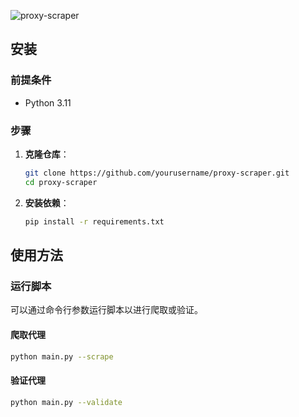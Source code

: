 ![proxy-scraper](https://socialify.git.ci/lalifeier/proxy-scraper/image?description=1&descriptionEditable=proxy-scraper&forks=1&language=1&name=1&owner=1&pattern=Circuit%20Board&stargazers=1&theme=Auto)

## 安装

### 前提条件

- Python 3.11

### 步骤

1. **克隆仓库**：

   ```sh
   git clone https://github.com/yourusername/proxy-scraper.git
   cd proxy-scraper
   ```

1. **安装依赖**：
   ```sh
   pip install -r requirements.txt
   ```
## 使用方法

### 运行脚本

可以通过命令行参数运行脚本以进行爬取或验证。

#### 爬取代理
 ```sh
python main.py --scrape
 ```

#### 验证代理

 ```sh
python main.py --validate
 ```
